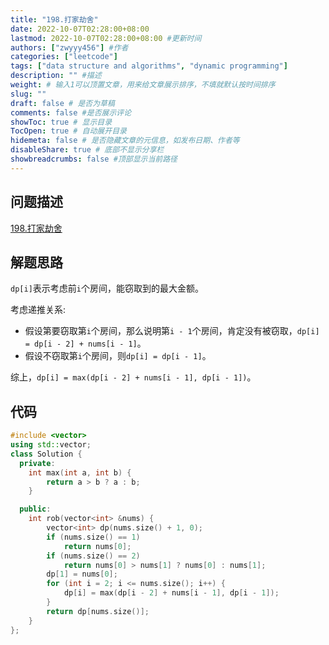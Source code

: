 ```yaml
---
title: "198.打家劫舍"
date: 2022-10-07T02:28:00+08:00
lastmod: 2022-10-07T02:28:00+08:00 #更新时间
authors: ["zwyyy456"] #作者
categories: ["leetcode"]
tags: ["data structure and algorithms", "dynamic programming"]
description: "" #描述
weight: # 输入1可以顶置文章，用来给文章展示排序，不填就默认按时间排序
slug: ""
draft: false # 是否为草稿
comments: false #是否展示评论
showToc: true # 显示目录
TocOpen: true # 自动展开目录
hidemeta: false # 是否隐藏文章的元信息，如发布日期、作者等
disableShare: true # 底部不显示分享栏
showbreadcrumbs: false #顶部显示当前路径
---
```

## 问题描述
[198.打家劫舍](https://leetcode.cn/problems/house-robber/)

## 解题思路
`dp[i]`表示考虑前`i`个房间，能窃取到的最大金额。

考虑递推关系:
- 假设第要窃取第`i`个房间，那么说明第`i - 1`个房间，肯定没有被窃取，`dp[i] = dp[i - 2] + nums[i - 1]`。
- 假设不窃取第`i`个房间，则`dp[i] = dp[i - 1]`。

综上，`dp[i] = max(dp[i - 2] + nums[i - 1], dp[i - 1])`。

## 代码
```cpp
#include <vector>
using std::vector;
class Solution {
  private:
    int max(int a, int b) {
        return a > b ? a : b;
    }

  public:
    int rob(vector<int> &nums) {
        vector<int> dp(nums.size() + 1, 0);
        if (nums.size() == 1)
            return nums[0];
        if (nums.size() == 2)
            return nums[0] > nums[1] ? nums[0] : nums[1];
        dp[1] = nums[0];
        for (int i = 2; i <= nums.size(); i++) {
            dp[i] = max(dp[i - 2] + nums[i - 1], dp[i - 1]);
        }
        return dp[nums.size()];
    }
};
```

